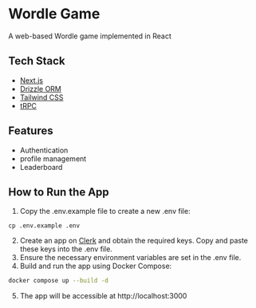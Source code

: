 # Wordle Game
A web-based Wordle game implemented in React
## Tech Stack
- [Next.js](https://nextjs.org)
- [Drizzle ORM](https://orm.drizzle.team)
- [Tailwind CSS](https://tailwindcss.com)
- [tRPC](https://trpc.io)

## Features
- Authentication
- profile management
- Leaderboard

## How to Run the App
1. Copy the .env.example file to create a new .env file:
```
cp .env.example .env
```

2. Create an app on [Clerk](https://clerk.com) and obtain the required keys. Copy and paste these keys into the .env file.
3. Ensure the necessary environment variables are set in the .env file.
4. Build and run the app using Docker Compose:
```bash
docker compose up --build -d
```
5. The app will be accessible at http://localhost:3000
